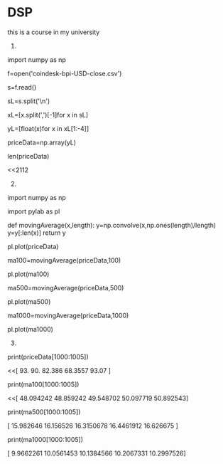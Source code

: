 # DSP
this is a course in my university


1.

import numpy as np

f=open('coindesk-bpi-USD-close.csv')

s=f.read()

sL=s.split('\n')

xL=[x.split(',')[-1]for x in sL]

yL=[float(x)for x in xL[1:-4]]

priceData=np.array(yL)

len(priceData)

<<2112

2.

import numpy as np

import pylab as pl

def movingAverage(x,length):
    y=np.convolve(x,np.ones(length)/length)
    y=y[:len(x)]
    return y

pl.plot(priceData)

ma100=movingAverage(priceData,100)

pl.plot(ma100)

ma500=movingAverage(priceData,500)

pl.plot(ma500)

ma1000=movingAverage(priceData,1000)

pl.plot(ma1000)

3.

print(priceData[1000:1005])

<<[ 93.      90.      82.386   68.3557  93.07  ]

print(ma100[1000:1005])

<<[ 48.094242  48.859242  49.548702  50.097719  50.892543]

 print(ma500[1000:1005])
 
[ 15.982646   16.156526   16.3150678  16.4461912  16.626675 ]

print(ma1000[1000:1005])

[  9.9662261  10.0561453  10.1384566  10.2067331  10.2997526]
